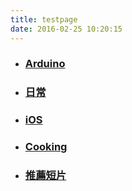 ```yaml
---
title: testpage
date: 2016-02-25 10:20:15
---
```


* <h3><a href='/tags/Arduino/'>Arduino<a>
* <h3><a href='/tags/日常/'>日常<a>
* <h3><a href='/tags/iOS/'>iOS</a>
* <h3><a href='/tags/Cooking/'>Cooking</a>
* <h3><a href='/tags/推荐短片/'>推薦短片</a>